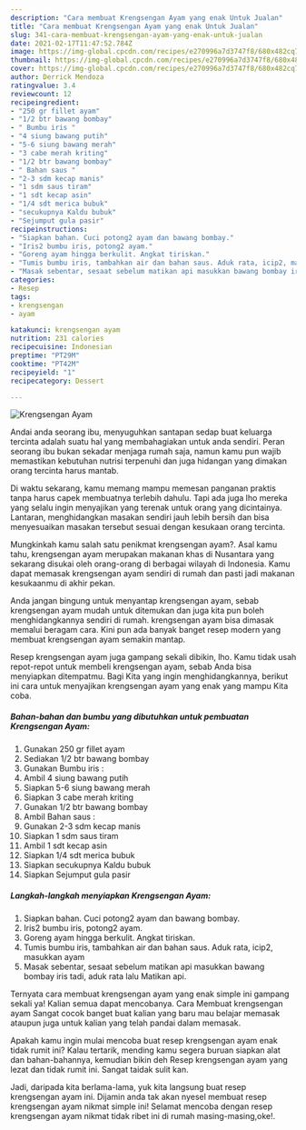```yaml
---
description: "Cara membuat Krengsengan Ayam yang enak Untuk Jualan"
title: "Cara membuat Krengsengan Ayam yang enak Untuk Jualan"
slug: 341-cara-membuat-krengsengan-ayam-yang-enak-untuk-jualan
date: 2021-02-17T11:47:52.784Z
image: https://img-global.cpcdn.com/recipes/e270996a7d3747f8/680x482cq70/krengsengan-ayam-foto-resep-utama.jpg
thumbnail: https://img-global.cpcdn.com/recipes/e270996a7d3747f8/680x482cq70/krengsengan-ayam-foto-resep-utama.jpg
cover: https://img-global.cpcdn.com/recipes/e270996a7d3747f8/680x482cq70/krengsengan-ayam-foto-resep-utama.jpg
author: Derrick Mendoza
ratingvalue: 3.4
reviewcount: 12
recipeingredient:
- "250 gr fillet ayam"
- "1/2 btr bawang bombay"
- " Bumbu iris "
- "4 siung bawang putih"
- "5-6 siung bawang merah"
- "3 cabe merah kriting"
- "1/2 btr bawang bombay"
- " Bahan saus "
- "2-3 sdm kecap manis"
- "1 sdm saus tiram"
- "1 sdt kecap asin"
- "1/4 sdt merica bubuk"
- "secukupnya Kaldu bubuk"
- "Sejumput gula pasir"
recipeinstructions:
- "Siapkan bahan. Cuci potong2 ayam dan bawang bombay."
- "Iris2 bumbu iris, potong2 ayam."
- "Goreng ayam hingga berkulit. Angkat tiriskan."
- "Tumis bumbu iris, tambahkan air dan bahan saus. Aduk rata, icip2, masukkan ayam"
- "Masak sebentar, sesaat sebelum matikan api masukkan bawang bombay iris tadi, aduk rata lalu Matikan api."
categories:
- Resep
tags:
- krengsengan
- ayam

katakunci: krengsengan ayam 
nutrition: 231 calories
recipecuisine: Indonesian
preptime: "PT29M"
cooktime: "PT42M"
recipeyield: "1"
recipecategory: Dessert

---
```



![Krengsengan Ayam](https://img-global.cpcdn.com/recipes/e270996a7d3747f8/680x482cq70/krengsengan-ayam-foto-resep-utama.jpg)

Andai anda seorang ibu, menyuguhkan santapan sedap buat keluarga tercinta adalah suatu hal yang membahagiakan untuk anda sendiri. Peran seorang ibu bukan sekadar menjaga rumah saja, namun kamu pun wajib memastikan kebutuhan nutrisi terpenuhi dan juga hidangan yang dimakan orang tercinta harus mantab.

Di waktu  sekarang, kamu memang mampu memesan panganan praktis tanpa harus capek membuatnya terlebih dahulu. Tapi ada juga lho mereka yang selalu ingin menyajikan yang terenak untuk orang yang dicintainya. Lantaran, menghidangkan masakan sendiri jauh lebih bersih dan bisa menyesuaikan masakan tersebut sesuai dengan kesukaan orang tercinta. 



Mungkinkah kamu salah satu penikmat krengsengan ayam?. Asal kamu tahu, krengsengan ayam merupakan makanan khas di Nusantara yang sekarang disukai oleh orang-orang di berbagai wilayah di Indonesia. Kamu dapat memasak krengsengan ayam sendiri di rumah dan pasti jadi makanan kesukaanmu di akhir pekan.

Anda jangan bingung untuk menyantap krengsengan ayam, sebab krengsengan ayam mudah untuk ditemukan dan juga kita pun boleh menghidangkannya sendiri di rumah. krengsengan ayam bisa dimasak memalui beragam cara. Kini pun ada banyak banget resep modern yang membuat krengsengan ayam semakin mantap.

Resep krengsengan ayam juga gampang sekali dibikin, lho. Kamu tidak usah repot-repot untuk membeli krengsengan ayam, sebab Anda bisa menyiapkan ditempatmu. Bagi Kita yang ingin menghidangkannya, berikut ini cara untuk menyajikan krengsengan ayam yang enak yang mampu Kita coba.

<!--inarticleads1-->

##### Bahan-bahan dan bumbu yang dibutuhkan untuk pembuatan Krengsengan Ayam:

1. Gunakan 250 gr fillet ayam
1. Sediakan 1/2 btr bawang bombay
1. Gunakan  Bumbu iris :
1. Ambil 4 siung bawang putih
1. Siapkan 5-6 siung bawang merah
1. Siapkan 3 cabe merah kriting
1. Gunakan 1/2 btr bawang bombay
1. Ambil  Bahan saus :
1. Gunakan 2-3 sdm kecap manis
1. Siapkan 1 sdm saus tiram
1. Ambil 1 sdt kecap asin
1. Siapkan 1/4 sdt merica bubuk
1. Siapkan secukupnya Kaldu bubuk
1. Siapkan Sejumput gula pasir




<!--inarticleads2-->

##### Langkah-langkah menyiapkan Krengsengan Ayam:

1. Siapkan bahan. Cuci potong2 ayam dan bawang bombay.
1. Iris2 bumbu iris, potong2 ayam.
1. Goreng ayam hingga berkulit. Angkat tiriskan.
1. Tumis bumbu iris, tambahkan air dan bahan saus. Aduk rata, icip2, masukkan ayam
1. Masak sebentar, sesaat sebelum matikan api masukkan bawang bombay iris tadi, aduk rata lalu Matikan api.




Ternyata cara membuat krengsengan ayam yang enak simple ini gampang sekali ya! Kalian semua dapat mencobanya. Cara Membuat krengsengan ayam Sangat cocok banget buat kalian yang baru mau belajar memasak ataupun juga untuk kalian yang telah pandai dalam memasak.

Apakah kamu ingin mulai mencoba buat resep krengsengan ayam enak tidak rumit ini? Kalau tertarik, mending kamu segera buruan siapkan alat dan bahan-bahannya, kemudian bikin deh Resep krengsengan ayam yang lezat dan tidak rumit ini. Sangat taidak sulit kan. 

Jadi, daripada kita berlama-lama, yuk kita langsung buat resep krengsengan ayam ini. Dijamin anda tak akan nyesel membuat resep krengsengan ayam nikmat simple ini! Selamat mencoba dengan resep krengsengan ayam nikmat tidak ribet ini di rumah masing-masing,oke!.

